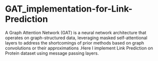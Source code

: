 # GAT_implementation-for-Link-Prediction
A Graph Attention Network (GAT) is a neural network architecture that operates on graph-structured data, leveraging masked self-attentional layers to address the shortcomings of prior methods based on graph convolutions or their approximations .Here I implement Link Prediction on Protein dataset using message passing layers.
